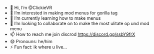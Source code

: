 - 👋 Hi, I’m @ClickieVR
- 👀 I’m interested in making mod menus for gorilla tag
- 🌱 I’m currently learning how to make menus
- 💞️ I’m looking to collaborate on to make the most ulitate op und mod menu
- 📫 How to reach me join discrod https://discord.gg/ssbY9frX
- 😄 Pronouns: he/him
- ⚡ Fun fact: ik where u live...

<!---
ClickieVR/ClickieVR is a ✨ special ✨ repository because its `README.md` (this file) appears on your GitHub profile.
You can click the Preview link to take a look at your changes.
--->
